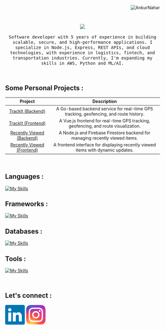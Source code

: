 <p align='right'>
  <img src="https://komarev.com/ghpvc/?username=AnkurNahar&label=Profile%20Views&color=orange&style=for-the-badge" alt="AnkurNahar" />
</p>

<!--
<h1 align="center">
  Hi, I'm Ankur Nahar!
  <img src="https://media.giphy.com/media/hvRJCLFzcasrR4ia7z/giphy.gif" width="30">
</h1>
-->

<br/>

<!-- Typing SVG by DenverCoder1 - https://github.com/DenverCoder1/readme-typing-svg -->
<p align="center">
  <a href="https://github.com/DenverCoder1/readme-typing-svg"><img src="https://readme-typing-svg.herokuapp.com?lines=Hi,+I+am+Ankur+Nahar&color=F78E13E6&center=true&size=45&width=560&height=75"></a>
</p>

<p align='center'>
<samp>Software developer with 5 years of experience in building scalable, secure, and high-performance applications. I specialize in Node.js, Express, REST APIs, and cloud technologies, with experience in logistics, fintech, and transportation industries. Currently, I'm expanding my skills in AWS, Python and ML/AI.</samp></p>

<br/>



## Some Personal Projects :

| Project | Description | 
| :---: | :---: |
| [TrackIt (Backend)](https://github.com/AnkurNahar/gps_backend_go) | A Go-based backend service for real-time GPS tracking, geofencing, and route history. |
| [TrackIt (Frontend)](https://github.com/AnkurNahar/gps_frontend_vue) | A Vue.js frontend for real-time GPS tracking, geofencing, and route visualization. |
| [Recently Viewed (Backend)](https://github.com/AnkurNahar/recently_viewed_backend) | A Node.js and Firebase Firestore backend for managing recently viewed items. |
| [Recently Viewed (Frontend)](https://github.com/AnkurNahar/recently_viewed_frontend) | A frontend interface for displaying recently viewed items with dynamic updates. |

<br/>

## Languages :

[![My Skills](https://skillicons.dev/icons?i=javascript,go,java,python)](https://skillicons.dev)

## Frameworks :

[![My Skills](https://skillicons.dev/icons?i=nodejs,express,vue&perline=10)](https://skillicons.dev)

## Databases :

[![My Skills](https://skillicons.dev/icons?i=firebase,aws,mongodb,mysql,redis)](https://skillicons.dev)

## Tools :

[![My Skills](https://skillicons.dev/icons?i=git,jenkins,rabbitmq,docker,jest,postman,vscode)](https://skillicons.dev)


<br/>


## Let's connect :

[![LinkedIn](https://raw.githubusercontent.com/CLorant/readme-social-icons/main/large/filled/linkedin.svg)](https://www.linkedin.com/in/ankur-nahar) 
[![Instagram](https://raw.githubusercontent.com/CLorant/readme-social-icons/main/large/filled/instagram.svg)](https://www.instagram.com/through_ankurs_eyes)
